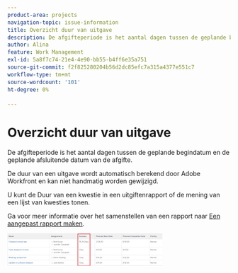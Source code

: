 ```yaml
---
product-area: projects
navigation-topic: issue-information
title: Overzicht duur van uitgave
description: De afgifteperiode is het aantal dagen tussen de geplande begindatum en de geplande afsluitende datum van de afgifte.
author: Alina
feature: Work Management
exl-id: 5a8f7c74-21e4-4e90-bb55-b4ff6e35a751
source-git-commit: f2f825280204b56d2dc85efc7a315a4377e551c7
workflow-type: tm+mt
source-wordcount: '101'
ht-degree: 0%

---
```


# Overzicht duur van uitgave

De afgifteperiode is het aantal dagen tussen de geplande begindatum en de geplande afsluitende datum van de afgifte. 

De duur van een uitgave wordt automatisch berekend door Adobe Workfront en kan niet handmatig worden gewijzigd. 

U kunt de Duur van een kwestie in een uitgiftenrapport of de mening van een lijst van kwesties tonen. 

Ga voor meer informatie over het samenstellen van een rapport naar [Een aangepast rapport maken](../../../reports-and-dashboards/reports/creating-and-managing-reports/create-custom-report.md).

![](assets/nwe-issue-duration-view-highlighted-350x73.png)
